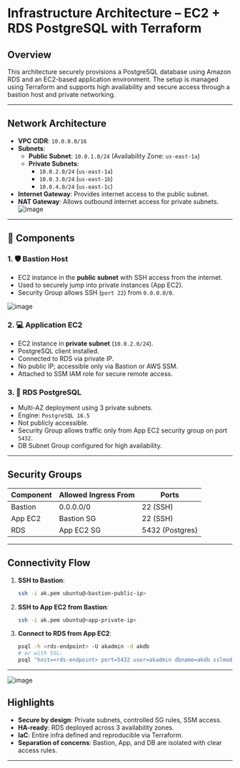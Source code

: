


#  Infrastructure Architecture – EC2 + RDS PostgreSQL with Terraform

## Overview

This architecture securely provisions a PostgreSQL database using Amazon RDS and an EC2-based application environment. The setup is managed using Terraform and supports high availability and secure access through a bastion host and private networking.

---

## Network Architecture

- **VPC CIDR**: `10.0.0.0/16`
- **Subnets**:
  - **Public Subnet**: `10.0.1.0/24` (Availability Zone: `us-east-1a`)
  - **Private Subnets**:
    - `10.0.2.0/24` (`us-east-1a`)
    - `10.0.3.0/24` (`us-east-1b`)
    - `10.0.4.0/24` (`us-east-1c`)
- **Internet Gateway**: Provides internet access to the public subnet.
- **NAT Gateway**: Allows outbound internet access for private subnets.
![image](https://github.com/user-attachments/assets/b6d31232-9789-43a2-b3be-0a6c1ac1cc11)
---

## 🧩 Components

### 1. 🛡️ Bastion Host
- EC2 instance in the **public subnet** with SSH access from the internet.
- Used to securely jump into private instances (App EC2).
- Security Group allows SSH (`port 22`) from `0.0.0.0/0`.

![image](https://github.com/user-attachments/assets/02b52689-47d6-460c-9cfc-c07e2c8e60e5)

### 2. 💻 Application EC2
- EC2 instance in **private subnet** (`10.0.2.0/24`).
- PostgreSQL client installed.
- Connected to RDS via private IP.
- No public IP; accessible only via Bastion or AWS SSM.
- Attached to SSM IAM role for secure remote access.

### 3. 🐘 RDS PostgreSQL
- Multi-AZ deployment using 3 private subnets.
- Engine: `PostgreSQL 16.5`
- Not publicly accessible.
- Security Group allows traffic only from App EC2 security group on port `5432`.
- DB Subnet Group configured for high availability.

---

## Security Groups

| Component   | Allowed Ingress From | Ports       |
|-------------|----------------------|-------------|
| Bastion     | 0.0.0.0/0            | 22 (SSH)    |
| App EC2     | Bastion SG           | 22 (SSH)    |
| RDS         | App EC2 SG           | 5432 (Postgres) |

---

## Connectivity Flow

1. **SSH to Bastion**:
   ```bash
   ssh -i ak.pem ubuntu@<bastion-public-ip>
   ```

2. **SSH to App EC2 from Bastion**:

   ```bash
   ssh -i ak.pem ubuntu@<app-private-ip>
   ```

3. **Connect to RDS from App EC2**:

   ```bash
   psql -h <rds-endpoint> -U akadmin -d akdb
   # or with SSL:
   psql "host=<rds-endpoint> port=5432 user=akadmin dbname=akdb sslmode=require"
   ```

---

![image](https://github.com/user-attachments/assets/4728e9fc-9126-4ae2-995b-e8796650262d)

## Highlights

*  **Secure by design**: Private subnets, controlled SG rules, SSM access.
*  **HA-ready**: RDS deployed across 3 availability zones.
*  **IaC**: Entire infra defined and reproducible via Terraform.
* **Separation of concerns**: Bastion, App, and DB are isolated with clear access rules.

---

